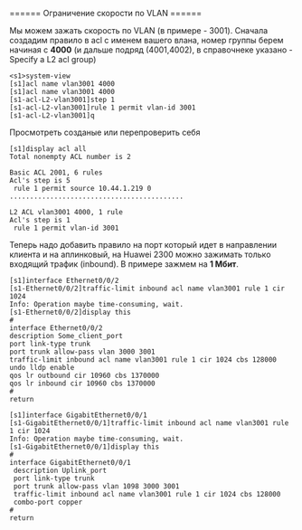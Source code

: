 ====== Ограничение скорости по VLAN ======

Мы можем зажать скорость по VLAN (в примере - 3001). Сначала создадим правило в acl с именем вашего влана, номер группы берем начиная с **4000** (и дальше подряд (4001,4002), в справочнеке указано - Specify a L2 acl group)

	<s1>system-view
	[s1]acl name vlan3001 4000
	[s1]acl name vlan3001 4000
	[s1-acl-L2-vlan3001]step 1
	[s1-acl-L2-vlan3001]rule 1 permit vlan-id 3001
	[s1-acl-L2-vlan3001]q

Просмотреть созданые или перепроверить себя

	[s1]display acl all
	Total nonempty ACL number is 2
	 
	Basic ACL 2001, 6 rules
	Acl's step is 5
	 rule 1 permit source 10.44.1.219 0
	...........................................
	 
	L2 ACL vlan3001 4000, 1 rule
	Acl's step is 1
	 rule 1 permit vlan-id 3001

Теперь надо добавить правило на порт который идет в направлении клиента и на аплинковый, на Huawei 2300 можно зажимать только входящий трафик (inbound). В примере зажмем на **1 Мбит**.

	[s1]interface Ethernet0/0/2
	[s1-Ethernet0/0/2]traffic-limit inbound acl name vlan3001 rule 1 cir 1024
	Info: Operation maybe time-consuming, wait.
	[s1-Ethernet0/0/2]display this
	#
	interface Ethernet0/0/2
	description Some_client_port
	port link-type trunk
	port trunk allow-pass vlan 3000 3001
	traffic-limit inbound acl name vlan3001 rule 1 cir 1024 cbs 128000
	undo lldp enable
	qos lr outbound cir 10960 cbs 1370000
	qos lr inbound cir 10960 cbs 1370000
	#
	return

	[s1]interface GigabitEthernet0/0/1
	[s1-GigabitEthernet0/0/1]traffic-limit inbound acl name vlan3001 rule 1 cir 1024
	Info: Operation maybe time-consuming, wait.
	[s1-GigabitEthernet0/0/1]display this
	#
	interface GigabitEthernet0/0/1
	 description Uplink_port
	 port link-type trunk
	 port trunk allow-pass vlan 1098 3000 3001
	 traffic-limit inbound acl name vlan3001 rule 1 cir 1024 cbs 128000
	 combo-port copper
	#
	return

